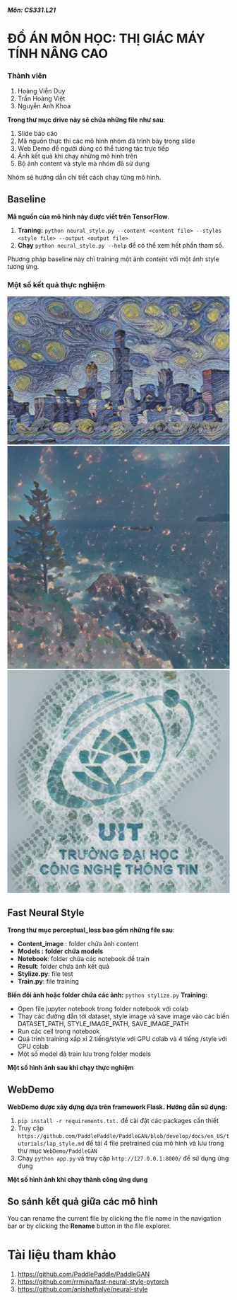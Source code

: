 ##### Môn: CS331.L21
# ĐỒ ÁN MÔN HỌC: THỊ GIÁC MÁY TÍNH NÂNG CAO
### Thành viên
1. Hoàng Viễn Duy
2. Trần Hoàng Việt
3. Nguyễn Anh Khoa

**Trong thư mục drive này sẽ chứa những file như sau**:

 1. Slide báo cáo
 2. Mã nguồn thực thi các mô hình nhóm đã trình bày trong slide
 3. Web Demo để người dùng có thể tương tác trực tiếp
 4. Ảnh kết quả khi chạy những mô hình trên
 5. Bộ ảnh content và style mà nhóm đã sử dụng

Nhóm sẽ hướng dẫn chi tiết cách chạy từng mô hình.
## Baseline
**Mã nguồn của mô hình này được viết trên TensorFlow**.

 1. **Traning:** `python neural_style.py --content <content file> --styles <style file> --output <output file>` 
 2. **Chạy** `python neural_style.py --help` để có thể xem hết phần tham số.
 
Phương pháp baseline này chỉ training một ảnh content với một ảnh style tương ứng.
### **Một số kết quả thực nghiệm**
<img src='result image/baseline result/TF-HUB/chicago.starrynew.png'>
<img src='result image/baseline result/TF-HUB/phongcanh.stars.png'>
<img src='result image/baseline result/TF-HUB/logouit.ocean.png'>

## Fast Neural Style 
**Trong thư mục perceptual_loss bao gồm những file sau**:
 - **Content_image** : folder chứa ảnh content
 - **Models : folder chứa models**
 - **Notebook**: folder chứa các notebook để train
 - **Result**: folder chứa ảnh kết quả
 - **Stylize.py**: file test
 - **Train.py**: file training
 
 **Biến đổi ảnh hoặc folder chứa các ảnh:** `python stylize.py` 
 **Training:** 
 - Open file jupyter notebook trong folder notebook với colab
 - Thay các đường dẫn tới dataset, style image và save image vào các biến DATASET_PATH, STYLE_IMAGE_PATH, SAVE_IMAGE_PATH
 - Run các cell trong notebook
 - Quá trình training xấp xỉ 2 tiếng/style với GPU colab và 4 tiếng /style với CPU colab
 - Một số model đã train lưu trong folder models
 
 **Một số hình ảnh sau khi chạy thực nghiệm**
 

## WebDemo
**WebDemo được xây dựng dựa trên framework Flask.** 
**Hướng dẫn sử dụng:** 

 1. `pip install -r requirements.txt.` để cài đặt các packages cần thiết
 2. Truy cập `https://github.com/PaddlePaddle/PaddleGAN/blob/develop/docs/en_US/tutorials/lap_style.md` để tải 4 file pretrained của mô hình và lưu trong thư mục `WebDemo/PaddleGAN`
 3. Chạy `python app.py` và truy cập `http://127.0.0.1:8000/` để sử dụng ứng dụng

**Một số hình ảnh khi chạy thành công ứng dụng**

## So sánh kết quả giữa các mô hình

You can rename the current file by clicking the file name in the navigation bar or by clicking the **Rename** button in the file explorer.

# Tài liệu tham khảo

 1. https://github.com/PaddlePaddle/PaddleGAN
 2. https://github.com/rrmina/fast-neural-style-pytorch
 3. https://github.com/anishathalye/neural-style
